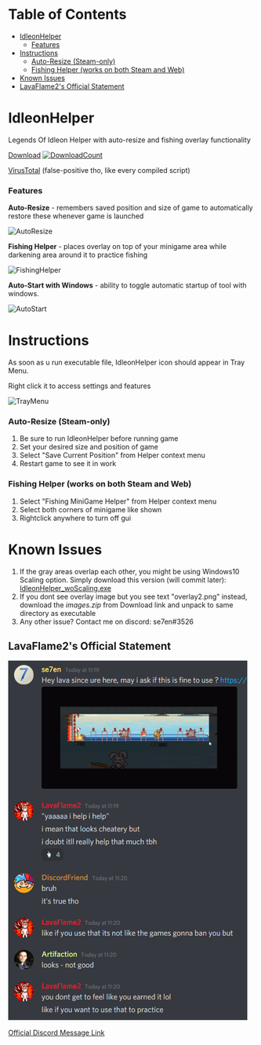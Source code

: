 # Table of Contents
- [IdleonHelper](#idleonhelper)
    + [Features](#features)
- [Instructions](#instructions)
    + [Auto-Resize (Steam-only)](#auto-resize--steam-only-)
    + [Fishing Helper (works on both Steam and Web)](#fishing-helper--works-on-both-steam-and-web-)
- [Known Issues](#known-issues)
- [LavaFlame2's Official Statement](#lavaflame2s-official-statement)

# IdleonHelper
Legends Of Idleon Helper with auto-resize and fishing overlay functionality

[Download](https://github.com/se7enek/IdleonHelper/releases/tag/v.1.0.0)    [![DownloadCount](https://img.shields.io/github/downloads/se7enek/IdleonHelper/total.svg)](https://github.com/se7enek/IdleonHelper/releases/tag/v.1.0.0)

[VirusTotal](https://www.virustotal.com/gui/file/0f9c17bafcb61b6cfb7426aa52287ad433924dd3668db8676455a17d6b4f6081/detection) (false-positive tho, like every compiled script)


### Features


**Auto-Resize** - remembers saved position and size of game to automatically restore these whenever game is launched

![AutoResize](https://i.imgur.com/FMV2YOP.gif)

**Fishing Helper** - places overlay on top of your minigame area while darkening area around it to practice fishing

![FishingHelper](https://i.imgur.com/VzhVHag.gif)

**Auto-Start with Windows** - ability to toggle automatic startup of tool with windows.

![AutoStart](https://i.imgur.com/MyGHC6H.png)


# Instructions

As soon as u run executable file, IdleonHelper icon should appear in Tray Menu.

Right click it to access settings and features

![TrayMenu](https://i.imgur.com/0g6cHnf.png)

### Auto-Resize (Steam-only)
1) Be sure to run IdleonHelper before running game
2) Set your desired size and position of game
3) Select "Save Current Position" from Helper context menu
4) Restart game to see it in work

### Fishing Helper (works on both Steam and Web)
1) Select "Fishing MiniGame Helper" from Helper context menu
2) Select both corners of minigame like shown
3) Rightclick anywhere to turn off gui


# Known Issues

1) If the gray areas overlap each other, you might be using Windows10 Scaling option. Simply download this version (will commit later): [IdleonHelper_woScaling.exe](https://cdn.discordapp.com/attachments/1227804137387855905/1228093344828096625/IdleonHelper_woScaling.exe?ex=662aca0e&is=6618550e&hm=9fcd925bcbe65446c671ad99282cd8317edd9ab59510c801cf600cc261603c90&)
2) If you dont see overlay image but you see text "overlay2.png" instead, download the *images.zip* from Download link and unpack to same directory as executable
3) Any other issue? Contact me on discord: se7en#3526



## LavaFlame2's Official Statement

![LavaStatement](https://github.com/se7enek/IdleonHelper/blob/main/LavaFlame2_Statement.png?raw=true)

[Official Discord Message Link](https://discord.com/channels/437797104786604034/738868424813445172/861536797221715968)

